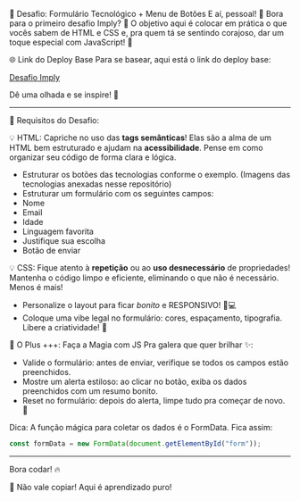 🚀 Desafio: Formulário Tecnológico + Menu de Botões
E aí, pessoal! 👋 Bora para o primeiro desafio Imply? 🌟
O objetivo aqui é colocar em prática o que vocês sabem de HTML e CSS e, pra quem tá se sentindo corajoso, dar um toque especial com JavaScript! 🎯

🌐 Link do Deploy Base
Para se basear, aqui está o link do deploy base:

[Desafio Imply](https://desafio-imply-resposta.vercel.app)

Dê uma olhada e se inspire! 🚀

-------------------------------------------------------------------------------------------------------------------------------

📜 Requisitos do Desafio:

💡 HTML: Capriche no uso das **tags semânticas**! Elas são a alma de um HTML bem estruturado e ajudam na **acessibilidade**. Pense em como organizar seu código de forma clara e lógica.
- Estruturar os botões das tecnologias conforme o exemplo. (Imagens das tecnologias anexadas nesse repositório)
- Estruturar um formulário com os seguintes campos:
- Nome 
- Email 
- Idade
- Linguagem favorita
- Justifique sua escolha
- Botão de enviar

💡 CSS: Fique atento à **repetição** ou ao **uso desnecessário** de propriedades! Mantenha o código limpo e eficiente, eliminando o que não é necessário. Menos é mais!
- Personalize o layout para ficar *bonito* e RESPONSIVO! 📱💻
- Coloque uma vibe legal no formulário: cores, espaçamento, tipografia. Libere a criatividade! 🎨


🌟 O Plus +++: Faça a Magia com JS
Pra galera que quer brilhar ✨:
- Valide o formulário: antes de enviar, verifique se todos os campos estão preenchidos.
- Mostre um alerta estiloso: ao clicar no botão, exiba os dados preenchidos com um resumo bonito.
- Reset no formulário: depois do alerta, limpe tudo pra começar de novo. 🔄

Dica:
A função mágica para coletar os dados é o FormData. Fica assim:

```javascript
const formData = new FormData(document.getElementById("form"));
```

--------------------------------------------------------------------------------------------------------------------------------------------------------

Bora codar! 🔥

🛑 Não vale copiar! Aqui é aprendizado puro!


